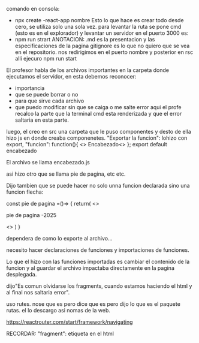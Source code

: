 comando en consola:
* npx create -react-app nombre
Esto lo que hace es crear todo desde cero, se utiliza solo una sola vez.
para levantar la ruta se pone cmd (esto es en el explorador) y levantar un servidor en el puerto 3000
 es:
 * npm run strart
  ANOTACION: .md es la presentacion y las especificaciones de la pagina
  gitignore es lo que no quiero que se vea en el repositorio.
nos redirigimos en el puerto nombre y posterior en rsc
alli ejecuro npm run start

El profesor habla de los archivos importantes en la carpeta donde ejecutamos el servidor, en esta debemos reconocer:
* importancia
* que se puede borrar o no
* para que sirve cada archivo
* que puedo modificar sin que se caiga o me salte error
aqui el profe recalco la parte que la terminal cmd esta renderizada y que el error saltaria en esta parte.

luego, el creo en src una carpeta que le puso componentes y desto de ella hizo js en donde creaba componenetes. "Exportar la funcion": lohizo con export,
"funcion": 
function(){
<> Encabezado<>
};
export default encabezado

El archivo se llama encabezado.js

asi hizo otro que se llama pie de pagina, etc etc.

Dijo tambien que se puede hacer no solo unna funcion declarada sino una funcion flecha:

const pie de pagina =()=> {
return(
<><P>pie de pagina -2025 </p><>
)
}

dependera de como lo exporte al archivo...

necesito hacer declaraciones de funciones y importaciones de funciones.

Lo que el hizo con las funciones importadas es cambiar el contenido de la funcion y al guardar el archivo impactaba directamente en la pagina desplegada.

dijo"Es comun olvidarse los fragments, cuando estamos haciendo el html y al final nos saltaria error".

uso rutes. nose que es pero dice que es pero dijo lo que es el paquete rutas. el lo descargo asi nomas de la web.

https://reactrouter.com/start/framework/navigating



RECORDAR:
"fragment": etiqueta en el html